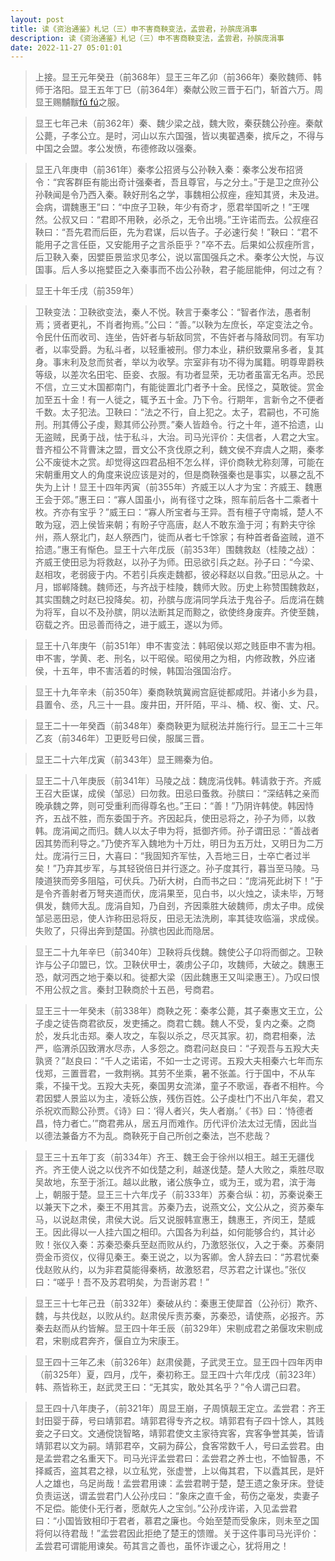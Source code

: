 ```yaml
---
layout: post
title: 读《资治通鉴》札记（三）申不害商鞅变法，孟尝君，孙膑庞涓事
description: 读《资治通鉴》札记（三）申不害商鞅变法，孟尝君，孙膑庞涓事
date: 2022-11-27 05:01:01
---
```



> 上接。显王元年癸丑（前368年）显王三年乙卯（前366年）秦败魏师、韩师于洛阳。显王五年丁巳（前364年）秦献公败三晋于石门，斩首六万。周显王赐黼黻[fǔ fú](礼服的华美花纹。是身份地位的象征)之服。


> 显王七年己未（前362年）秦、魏少梁之战，魏大败，秦获魏公孙痤。秦献公薨，子孝公立。是时，河山以东六国强，皆以夷翟遇秦，摈斥之，不得与中国之会盟。孝公发愤，布德修政以强秦。


> 显王八年庚申（前361年）秦孝公招贤与公孙鞅入秦：秦孝公发布招贤令：“宾客群臣有能出奇计强秦者，吾且尊官，与之分土。”于是卫之庶孙公孙鞅闻是令乃西入秦。鞅好刑名之学，事魏相公叔痤，痤知其贤，未及进。会病，谓魏惠王”曰：“中庶子卫鞅，年少有奇才，愿君举国听之！”王嘿然。公叔又曰：“君即不用鞅，必杀之，无令出境。”王许诺而去。公叔痤召鞅曰：“吾先君而后臣，先为君谋，后以告子。子必速行矣！”鞅曰：“君不能用子之言任臣，又安能用子之言杀臣乎？”卒不去。后果如公叔痤所言，后卫鞅入秦，因嬖臣景监求见孝公，说以富国强兵之术。秦孝公大悦，与议国事。后人多以拖嬖臣之入秦事而不齿公孙鞅，君子能屈能伸，何过之有？


> 显王十年壬戌（前359年）

> 卫鞅变法：卫鞅欲变法，秦人不悦。鞅言于秦孝公：“智者作法，愚者制焉；贤者更礼，不肖者拘焉。”公曰：“善。”以鞅为左庶长，卒定变法之令。令民什伍而收司、连坐，告奸者与斩敌同赏，不告奸者与降敌同罚。有军功者，以率受爵。为私斗者，以轻重被刑。僇力本业，耕织致粟帛多者，复其身。事末利及怠而贫者，举以为收孥。宗室非有功不得为属籍。明尊卑爵秩等级，以差次名田宅、臣妾、衣服。有功者显荣，无功者虽富无名声。恐民不信，立三丈木国都南门，有能徙置北门者予十金。民怪之，莫敢徙。赏金加至五十金！有一人徙之，辄予五十金。乃下令。行期年，言新令之不便者千数。太子犯法。卫鞅曰：“法之不行，自上犯之。太子，君嗣也，不可施刑。刑其傅公子虔，黥其师公孙贾。”秦人皆趋令。行之十年，道不拾遗，山无盗贼，民勇于战，怯于私斗，大治。司马光评价：夫信者，人君之大宝。昔齐桓公不背曹沫之盟，晋文公不贪伐原之利，魏文侯不弃虞人之期，秦孝公不废徙木之赏。却觉得这四君品相不怎么样，评价商鞅尤称刻薄，可能在宋朝重用文人的角度来说应该是对的，但是商鞅强秦也是事实，以暴之乱不失为上计！显王十四年丙寅（前355年）齐威王以人才为宝：齐威王、魏惠王会于郊。”惠王曰：“寡人国虽小，尚有径寸之珠，照车前后各十二乘者十枚。齐亦有宝乎？”威王曰：“寡人所宝者与王异。吾有檀子守南城，楚人不敢为寇，泗上侯皆来朝；有盼子守高唐，赵人不敢东渔于河；有黔夫守徐州，燕人祭北门，赵人祭西门，徙而从者七千馀家；有种首者备盗贼，道不拾遗。”惠王有惭色。显王十六年戊辰（前353年）围魏救赵（桂陵之战）：齐威王使田忌为将救赵，以孙子为师。田忌欲引兵之赵。孙子曰：“今梁、赵相攻，老弱疲于内。不若引兵疾走魏都，彼必释赵以自救。”田忌从之。十月，邯郸降魏。魏师还，与齐战于桂陵，魏师大败。历史上称赞围魏救赵，其实围魏之时赵已投降矣。初，孙膑与庞涓同学兵法于鬼谷子。后庞涓在魏为将军，自以不及孙膑，阴以法断其足而黥之，欲使终身废弃。齐使至魏，窃载之齐。田忌善而待之，进于威王，遂以为师。

> 显王十八年庚午（前351年）申不害变法：韩昭侯以郑之贱臣申不害为相。申不害，学黄、老、刑名，以干昭侯。昭侯用之为相，内修政教，外应诸侯，十五年，申不害活着的时候，韩国治强国治疗。

> 显王十九年辛未（前350年）秦商鞅筑冀阙宫庭徙都咸阳。并诸小乡为县，县置令、丞，凡三十一县。废井田，开阡陌，平斗、桶、权、衡、丈、尺。

> 显王二十一年癸酉（前348年）秦商鞅更为赋税法并施行行。显王二十三年乙亥（前346年）卫更贬号曰侯，服属三晋。

> 显王二十六年戊寅（前343年）显王赐秦为伯。

> 显王二十八年庚辰（前341年）马陵之战：魏庞涓伐韩。韩请救于齐。齐威王召大臣谋，成侯（邹忌）曰勿救。田忌曰蚤救。孙膑曰：“深结韩之亲而晚承魏之弊，则可受重利而得尊名也。”王曰：“善！”乃阴许韩使。韩因恃齐，五战不胜，而东委国于齐。齐因起兵，使田忌将之，孙子为师，以救韩。庞涓闻之而归。魏人以太子申为将，抵御齐师。孙子谓田忌：“善战者因其势而利导之。”乃使齐军入魏地为十万灶，明日为五万灶，又明日为二万灶。庞涓行三日，大喜曰：“我固知齐军怯，入吾地三日，士卒亡者过半矣！”乃弃其步军，与其轻锐倍日并行逐之。孙子度其行，暮当至马陵。马陵道狭而旁多阻隘，可伏兵。乃斫大树，白而书之曰：“庞涓死此树下！”于是令齐善射者万弩夹道而伏，庞涓果至，见白书，以火烛之，读未毕，万弩俱发，魏师大乱。庞涓自知，乃自刭，齐因乘胜大破魏师，虏太子申。成侯邹忌恶田忌，使人诈称田忌将反，田忌无法洗刷，率其徒攻临淄，求成侯。失败了，只得出奔到楚国。孙膑也因此而隐居。


> 显王二十九年辛巳（前340年）卫鞅将兵伐魏。魏使公子卬将而御之。卫鞅诈与公子卬盟已，饮。卫鞅伏甲士，袭虏公子卬，攻魏师，大破之。魏惠王恐，献河西之地于秦以和。徙都大梁（因此魏惠王又叫梁惠王）。乃叹曰恨不用公叔之言。秦封卫鞅商於十五邑，号商君。


> 显王三十一年癸未（前338年）商鞅之死：秦孝公薨，其子秦惠文王立，公子虔之徒告商君欲反，发吏捕之。商君亡魏。魏人不受，复内之秦。之商於，发兵北击郑。秦人攻之，车裂以杀之，尽灭其家。初，商君相秦，法严，临渭杀囚致渭水尽赤，人多怨之。商君问赵良曰：“子观吾与五羖大夫孰贤？”赵良曰：“千人之诺诺，不如一士之谔谔。五羖大夫相秦六七年而东伐郑，三置晋君，一救荆祸。其劳不坐乘，暑不张盖。行于国中，不从车乘，不操干戈。五羖大夫死，秦国男女流涕，童子不歌谣，舂者不相杵。今君因嬖人景监以为主，凌轹公族，残伤百姓。公子虔杜门不出八年矣，君又杀祝欢而黥公孙贾。《诗》曰：‘得人者兴，失人者崩。’《书》曰：‘恃德者昌，恃力者亡。’”商君弗从，居五月而难作。历代评价法太过无情，因此当以德法兼备方不为乱。商鞅死于自己所创之秦法，岂不悲哉？


> 显王三十五年丁亥（前334年）齐王、魏王会于徐州以相王。越王无疆伐齐。齐王使人说之以伐齐不如伐楚之利，越遂伐楚。楚人大败之，乘胜尽取吴故地，东至于浙江。越以此散，诸公族争立，或为王，或为君，滨于海上，朝服于楚。显王三十六年戊子（前333年）苏秦合纵：初，苏秦说秦王以兼天下之术，秦王不用其言。苏秦乃去，说燕文公，文公从之，资苏秦车马，以说赵肃侯，肃侯大说。后又说服韩宣惠王，魏惠王，齐闵王，楚威王。因此得以一人挂六国之相印。六国各为利益，如何能够合约，其计必败！张仪入秦：苏秦恐秦兵至赵而败从约，乃激怒张仪，入之于秦。苏秦阴赍金币资仪，仪得见秦王。秦王说之，以为客卿。舍人辞去曰：“苏君忧秦伐赵败从约，以为非君莫能得秦柄，故激怒君，尽苏君之计谋也。”张仪曰：“嗟乎！吾不及苏君明矣，为吾谢苏君！”

> 显王三十七年己丑（前332年）秦破从约：秦惠王使犀首（公孙衍）欺齐、魏，与共伐赵，以败从约。赵肃侯斥责苏秦，苏秦恐，请使燕，必报齐。苏秦去赵而从约皆解。显王四十年壬辰（前329年）宋剔成君之弟偃攻宋剔成君，宋剔成君奔齐，偃自立为宋康王。

> 显王四十三年乙未（前326年）赵肃侯薨，子武灵王立。显王四十四年丙申（前325年）夏，四月，戊午，秦初称王。显王四十六年戊戌（前323年）韩、燕皆称王，赵武灵王曰：“无其实，敢处其名乎？”令人谓己曰君。

> 显王四十八年庚子，（前321年）周显王崩，子周慎靓王定立。孟尝君：齐王封田婴于薛，号曰靖郭君。靖郭君得专齐之权。靖郭君有子四十馀人，其贱妾之子曰文。文通傥饶智略，靖郭君使文主家待宾客，宾客争誉其美，皆请靖郭君以文为嗣。靖郭君卒，文嗣为薛公，食客常数千人，号曰孟尝君。由是孟尝君之名重天下。司马光评孟尝君曰：孟尝君之养士也，不恤智愚，不择臧否，盗其君之禄，以立私党，张虚誉，上以侮其君，下以蠹其民，是奸人之雄也，乌足尚哉！孟尝君用谏：孟尝君聘于楚，楚王遗之象牙床。登徒负责运送，谓孟尝君门人公孙戌曰：“象床之直千金，苟伤之毫发，卖妻子不足偿。能使仆无行者，愿献先人之宝剑。”公孙戌许诺，入见孟尝君曰：“小国皆致相印于君者，慕君之廉也。今始至楚而受象床，则未至之国将何以待君哉！”孟尝君因此拒绝了楚王的馈赠。关于这件事司马光评价：孟尝君可谓能用谏矣。苟其言之善也，虽怀诈谖之心，犹将用之！